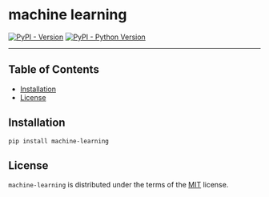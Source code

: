 # machine learning

[![PyPI - Version](https://img.shields.io/pypi/v/machine-learning.svg)](https://pypi.org/project/machine-learning)
[![PyPI - Python Version](https://img.shields.io/pypi/pyversions/machine-learning.svg)](https://pypi.org/project/machine-learning)

-----

## Table of Contents

- [Installation](#installation)
- [License](#license)

## Installation

```console
pip install machine-learning
```

## License

`machine-learning` is distributed under the terms of the [MIT](https://spdx.org/licenses/MIT.html) license.
